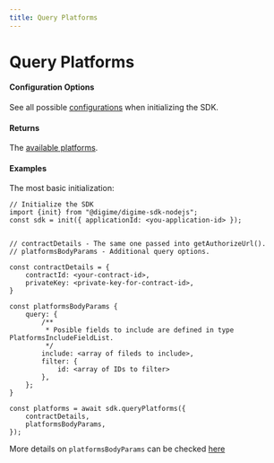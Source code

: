 ```yaml
---
title: Query Platforms
---
```


# Query Platforms

#### Configuration Options

See all possible [configurations](../interfaces/Types.SDKConfiguration.html) when initializing the SDK.

#### Returns

The [available platforms](../interfaces/Types.QueryPlatformsResponse.html).

#### Examples

The most basic initialization:

```
// Initialize the SDK
import {init} from "@digime/digime-sdk-nodejs";
const sdk = init({ applicationId: <you-application-id> });


// contractDetails - The same one passed into getAuthorizeUrl().
// platformsBodyParams - Additional query options.

const contractDetails = {
    contractId: <your-contract-id>,
    privateKey: <private-key-for-contract-id>,
}

const platformsBodyParams {
    query: {
        /**
         * Posible fields to include are defined in type PlatformsIncludeFieldList.
         */
        include: <array of fileds to include>,
        filter: {
            id: <array of IDs to filter>
        },
    };
}

const platforms = await sdk.queryPlatforms({
    contractDetails,
    platformsBodyParams,
});

```

More details on `platformsBodyParams` can be checked [here](../interfaces/Types.QueryPlatformsOptions.html)
